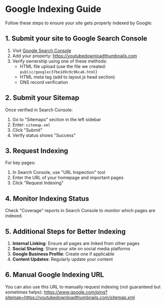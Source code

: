 # Google Indexing Guide

Follow these steps to ensure your site gets properly indexed by Google:

## 1. Submit your site to Google Search Console

1. Visit [Google Search Console](https://search.google.com/search-console/welcome)
2. Add your property: https://youtubedownloadthumbnails.com
3. Verify ownership using one of these methods:
   - HTML file upload (use the file we created: `public/googlec37be1d9c9c96ca6.html`)
   - HTML meta tag (add to layout.js head section)
   - DNS record verification

## 2. Submit your Sitemap

Once verified in Search Console:

1. Go to "Sitemaps" section in the left sidebar
2. Enter: `sitemap.xml`
3. Click "Submit"
4. Verify status shows "Success"

## 3. Request Indexing

For key pages:

1. In Search Console, use "URL Inspection" tool
2. Enter the URL of your homepage and important pages
3. Click "Request Indexing"

## 4. Monitor Indexing Status

Check "Coverage" reports in Search Console to monitor which pages are indexed.

## 5. Additional Steps for Better Indexing

1. **Internal Linking**: Ensure all pages are linked from other pages
2. **Social Sharing**: Share your site on social media platforms
3. **Google Business Profile**: Create one if applicable
4. **Content Updates**: Regularly update your content

## 6. Manual Google Indexing URL

You can also use this URL to manually request indexing (not guaranteed but sometimes helps):
https://www.google.com/ping?sitemap=https://youtubedownloadthumbnails.com/sitemap.xml
